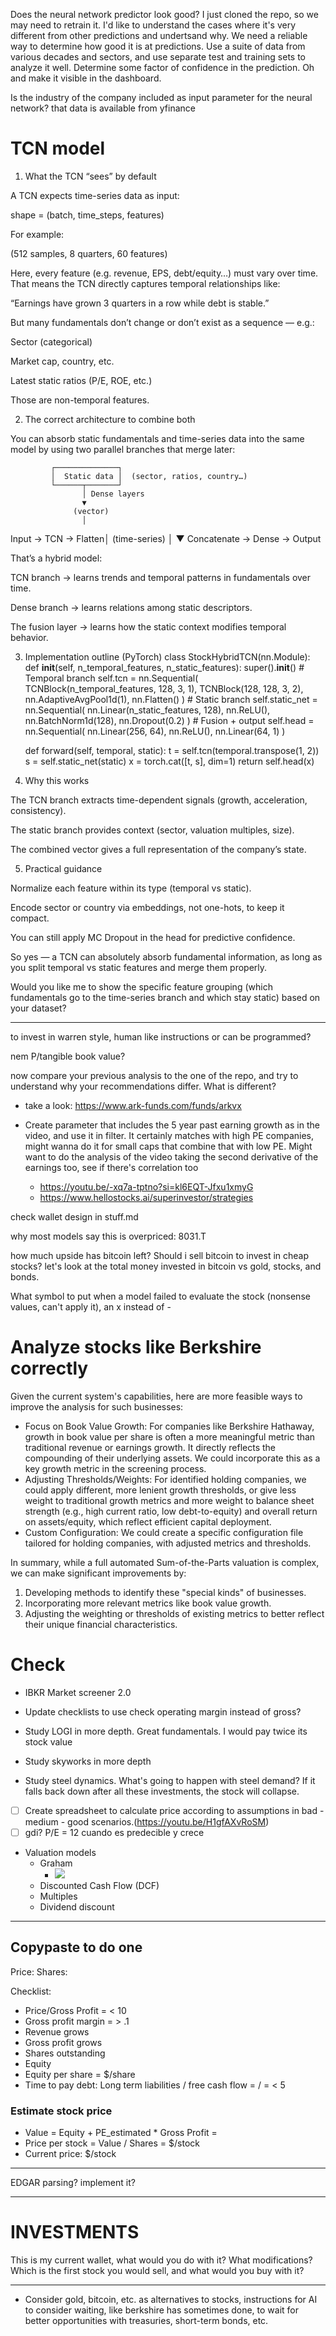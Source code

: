 
Does the neural network predictor look good? I just cloned the repo, so we may need to retrain it. I'd like to understand the cases where it's very different from other predictions and undertsand why. We need a reliable way to determine how good it is at predictions. Use a suite of data from various decades and sectors, and use separate test and training sets to analyze it well. Determine some factor of confidence in the prediction. Oh and make it visible in the dashboard.

Is the industry of the company included as input parameter for the neural network? that data is available from yfinance

# TCN model
1. What the TCN “sees” by default

A TCN expects time-series data as input:

shape = (batch, time_steps, features)


For example:

(512 samples, 8 quarters, 60 features)


Here, every feature (e.g. revenue, EPS, debt/equity…) must vary over time.
That means the TCN directly captures temporal relationships like:

“Earnings have grown 3 quarters in a row while debt is stable.”

But many fundamentals don’t change or don’t exist as a sequence — e.g.:

Sector (categorical)

Market cap, country, etc.

Latest static ratios (P/E, ROE, etc.)

Those are non-temporal features.

2. The correct architecture to combine both

You can absorb static fundamentals and time-series data into the same model by using two parallel branches that merge later:

             ┌──────────────┐
             │  Static data │  (sector, ratios, country…)
             └──────┬───────┘
                    │ Dense layers
                    ▼
                  (vector)
                    │
Input → TCN → Flatten│
(time-series)        │
                    ▼
           Concatenate → Dense → Output


That’s a hybrid model:

TCN branch → learns trends and temporal patterns in fundamentals over time.

Dense branch → learns relations among static descriptors.

The fusion layer → learns how the static context modifies temporal behavior.

3. Implementation outline (PyTorch)
class StockHybridTCN(nn.Module):
    def __init__(self, n_temporal_features, n_static_features):
        super().__init__()
        # Temporal branch
        self.tcn = nn.Sequential(
            TCNBlock(n_temporal_features, 128, 3, 1),
            TCNBlock(128, 128, 3, 2),
            nn.AdaptiveAvgPool1d(1),
            nn.Flatten()
        )
        # Static branch
        self.static_net = nn.Sequential(
            nn.Linear(n_static_features, 128),
            nn.ReLU(),
            nn.BatchNorm1d(128),
            nn.Dropout(0.2)
        )
        # Fusion + output
        self.head = nn.Sequential(
            nn.Linear(256, 64),
            nn.ReLU(),
            nn.Linear(64, 1)
        )

    def forward(self, temporal, static):
        t = self.tcn(temporal.transpose(1, 2))
        s = self.static_net(static)
        x = torch.cat([t, s], dim=1)
        return self.head(x)

4. Why this works

The TCN branch extracts time-dependent signals (growth, acceleration, consistency).

The static branch provides context (sector, valuation multiples, size).

The combined vector gives a full representation of the company’s state.

5. Practical guidance

Normalize each feature within its type (temporal vs static).

Encode sector or country via embeddings, not one-hots, to keep it compact.

You can still apply MC Dropout in the head for predictive confidence.

So yes — a TCN can absolutely absorb fundamental information, as long as you split temporal vs static features and merge them properly.

Would you like me to show the specific feature grouping (which fundamentals go to the time-series branch and which stay static) based on your dataset?

---


to invest in warren style, human like instructions or can be programmed?


nem P/tangible book value?

now compare your previous analysis to the one of the repo, and try to understand why your recommendations differ. What is different?

- take a look: https://www.ark-funds.com/funds/arkvx

- Create parameter that includes the 5 year past earning growth as in the video, and use it in filter. It certainly matches with high PE companies, might wanna do it for small caps that combine that with low PE. Might want to do the analysis of the video taking the second derivative of the earnings too, see if there's correlation too
    - https://youtu.be/-xq7a-tptno?si=kl6EQT-Jfxu1xmyG
    - https://www.hellostocks.ai/superinvestor/strategies


check wallet design in stuff.md

why most models say this is overpriced: 8031.T

how much upside has bitcoin left? Should i sell bitcoin to invest in cheap stocks? let's look at the total money invested in bitcoin vs gold, stocks, and bonds.

What symbol to put when a model failed to evaluate the stock (nonsense values, can't apply it), an x instead of -

# Analyze stocks like Berkshire correctly
  Given the current system's capabilities, here are more feasible ways to improve the analysis for such businesses:

   * Focus on Book Value Growth: For companies like Berkshire Hathaway, growth in book value per share is often a more meaningful metric
     than traditional revenue or earnings growth. It directly reflects the compounding of their underlying assets. We could incorporate
     this as a key growth metric in the screening process.
   * Adjusting Thresholds/Weights: For identified holding companies, we could apply different, more lenient growth thresholds, or give
     less weight to traditional growth metrics and more weight to balance sheet strength (e.g., high current ratio, low debt-to-equity)
     and overall return on assets/equity, which reflect efficient capital deployment.
   * Custom Configuration: We could create a specific configuration file tailored for holding companies, with adjusted metrics and
     thresholds.

  In summary, while a full automated Sum-of-the-Parts valuation is complex, we can make significant improvements by:
   1. Developing methods to identify these "special kinds" of businesses.
   2. Incorporating more relevant metrics like book value growth.
   3. Adjusting the weighting or thresholds of existing metrics to better reflect their unique financial characteristics.



# Check
- IBKR Market screener 2.0
- Update checklists to use check operating margin instead of gross?

- Study LOGI in more depth. Great fundamentals. I would pay twice its stock value
- Study skyworks in more depth
- Study steel dynamics. What's going to happen with steel demand? If it falls back down after all these investments, the stock will collapse.

- [ ] Create spreadsheet to calculate price according to assumptions in bad - medium - good scenarios.(https://youtu.be/H1gfAXvRoSM)
- [ ] gdi? P/E = 12 cuando es predecible y crece

- Valuation models
    - Graham
        - ![](readme/20230523133421.png)
    - Discounted Cash Flow (DCF)
    - Multiples
    - Dividend discount

---



## Copypaste to do one
Price:
Shares:

Checklist:
- Price/Gross Profit =  < 10
- Gross profit margin =  > .1
- Revenue grows 
- Gross profit grows 
- Shares outstanding 
- Equity
- Equity per share = $/share
- Time to pay debt: Long term liabilities / free cash flow =  /  =  < 5

### Estimate stock price
- Value = Equity + PE_estimated * Gross Profit = 
- Price per stock = Value / Shares = $/stock
- Current price: $/stock

---
EDGAR parsing? implement it?

---
# INVESTMENTS
This is my current wallet, what would you do with it? What modifications? Which is the first stock you would sell, and what would you buy with it?



---

- Consider gold, bitcoin, etc. as alternatives to stocks, instructions for AI to consider waiting, like berkshire has sometimes done, to wait for better opportunities with treasuries, short-term bonds, etc.